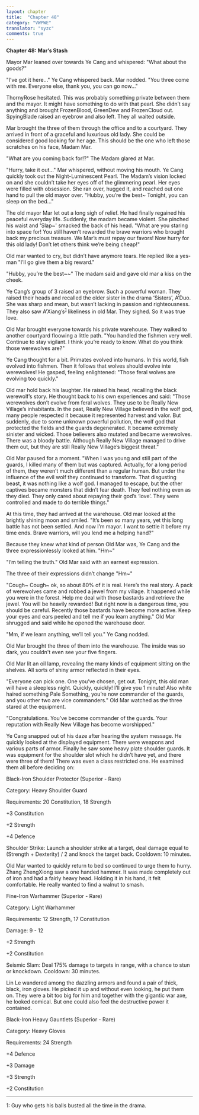 ```yaml
---
layout: chapter
title:  "Chapter 48"
category: "VWPWE"
translator: "syzc"
comments: true
---
```


**Chapter 48: Mar’s Stash**
 
Mayor Mar leaned over towards Ye Cang and whispered: "What about the goods?"
 
"I’ve got it here..." Ye Cang whispered back. Mar nodded. "You three come with me. Everyone else, thank you, you can go now..."
 
ThornyRose hesitated. This was probably something private between them and the mayor. It might have something to do with that pearl. She didn’t say anything and brought FrozenBlood, GreenDew and FrozenCloud out. SpyingBlade raised an eyebrow and also left. They all waited outside.
 
Mar brought the three of them through the office and to a courtyard. They arrived in front of a graceful and luxurious old lady. She could be considered good looking for her age. This should be the one who left those scratches on his face, Madam Mar.
 
"What are you coming back for!?" The Madam glared at Mar.
 
"Hurry, take it out..." Mar whispered, without moving his mouth. Ye Cang quickly took out the Night-Luminescent Pearl. The Madam’s vision locked on and she couldn’t take her eyes off of the glimmering pearl. Her eyes were filled with obsession. She ran over, hugged it, and reached out one hand to pull the old mayor over. "Hubby, you’re the best~ Tonight, you can sleep on the bed..."
 
The old mayor Mar let out a long sigh of relief. He had finally regained his peaceful everyday life. Suddenly, the madam became violent. She pinched his waist and 'Slap~' smacked the back of his head. "What are you staring into space for! You still haven’t rewarded the brave warriors who brought back my precious treasure. We Mar’s must repay our favors! Now hurry for this old lady! Don’t let others think we’re being cheap!"
 
Old mar wanted to cry, but didn’t have anymore tears. He replied like a yes-man "I’ll go give them a big reward."
 
"Hubby, you’re the best~~" The madam said and gave old mar a kiss on the cheek.
 
Ye Cang’s group of 3 raised an eyebrow. Such a powerful woman. They raised their heads and recalled the older sister in the drama ‘Sisters’, A’Duo. She was sharp and mean, but wasn’t lacking in passion and righteousness. They also saw A’Xiang’s<sup>[1](#footnote1)</sup> likeliness in old Mar. They sighed. So it was true love.
 
Old Mar brought everyone towards his private warehouse. They walked to another courtyard floowing a little path. "You handled the fishmen very well. Continue to stay vigilant. I think you’re ready to know. What do you think those werewolves are?"
 
Ye Cang thought for a bit. Primates evolved into humans. In this world, fish evolved into fishmen. Then it follows that wolves should evolve inte werewolves! He gasped, feeling enlightened: "Those feral wolves are evolving too quickly."
 
Old mar hold back his laughter. He raised his head, recalling the black werewolf’s story. He thought back to his own experiences and said: "Those werewolves don’t evolve from feral wolves. They use to be Really New Village’s inhabitants. In the past, Really New Village believed in the wolf god, many people respected it because it represented harvest and valor. But suddenly, due to some unknown powerful pollution, the wolf god that protected the fields and the guards degenerated. It became extremely sinister and wicked. Those believers also mutated and became werewolves. There was a bloody battle. Although Really New Village managed to drive them out, but they are still Really New Village’s biggest threat."
 
Old Mar paused for a moment. "When I was young and still part of the guards, I killed many of them but was captured. Actually, for a long period of them, they weren’t much different than a regular human. But under the influence of the evil wolf they continued to transform. That disgusting beast, it was nothing like a wolf god. I managed to escape, but the other captives became monsters that didn’t fear death. They feel nothing even as they died. They only cared about repaying their god’s ‘love’. They were controlled and made to do terrible things."
 
At this time, they had arrived at the warehouse. Old mar looked at the brightly shining moon and smiled. "It’s been so many years, yet this long battle has not been settled. And now I’m mayor. I want to settle it before my time ends. Brave warriors, will you lend me a helping hand?" 
 
Because they knew what kind of person Old Mar was, Ye Cang and the three expressionlessly looked at him. "Hm~"
 
"I’m telling the truth." Old Mar said with an earnest expression.
 
The three of their expressions didn’t change "Hm~"
 
"Cough~ Cough~ ok, so about 80% of it is real. Here’s the real story. A pack of werewolves came and robbed a jewel from my village. It happened while you were in the forest. Help me deal with those bastards and retrieve the jewel. You will be heavily rewarded! But right now is a dangerous time, you should be careful. Recently those bastards have become more active. Keep your eyes and ears peeled and tell me if you learn anything." Old Mar shrugged and said while he opened the warehouse door.
 
"Mm, if we learn anything, we’ll tell you." Ye Cang nodded.
 
Old Mar brought the three of them into the warehouse. The inside was so dark, you couldn't even see your five fingers.
 
Old Mar lit an oil lamp, revealing the many kinds of equipment sitting on the shelves. All sorts of shiny armor reflected in their eyes.
 
"Everyone can pick one. One you’ve chosen, get out. Tonight, this old man will have a sleepless night. Quickly, quickly! I’ll give you 1 minute! Also white haired something Pale Something, you’re now commander of the guards, and you other two are vice commanders." Old Mar watched as the three stared at the equipment. 
 
"Congratulations. You’ve become commander of the guards. Your reputation with Really New Village has become worshipped."
 
Ye Cang snapped out of his daze after hearing the system message. He quickly looked at the displayed equipment. There were weapons and various parts of armor. Finally he saw some heavy plate shoulder guards. It was equipment for the shoulder slot which he didn’t have yet, and there were three of them! There was even a class restricted one. He examined them all before deciding on:
 
Black-Iron Shoulder Protector (Superior - Rare)
 
Category: Heavy Shoulder Guard
 
Requirements: 20 Constitution, 18 Strength
 
+3 Constitution
 
+2 Strength
 
+4 Defence
 
Shoulder Strike: Launch a shoulder strike at a target, deal damage equal to (Strength + Dexterity) / 2 and knock the target back. Cooldown: 10 minutes.
 
Old Mar wanted to quickly return to bed so continued to urge them to hurry. Zhang ZhengXiong saw a one handed hammer. It was made completely out of iron and had a fairly heavy head. Holding it in his hand, it felt comfortable. He really wanted to find a walnut to smash.
 
Fine-Iron Warhammer (Superior - Rare)
 
Category: Light Warhammer
 
Requirements: 12 Strength, 17 Constitution
 
Damage: 9 - 12
 
+2 Strength
 
+2 Constitution
 
Seismic Slam: Deal 175% damage to targets in range, with a chance to stun or knockdown. Cooldown: 30 minutes.
 
Lin Le wandered among the dazzling armors and found a pair of thick, black, iron gloves. He picked it up and without even looking, he put them on. They were a bit too big for him and together with the gigantic war axe, he looked comical. But one could also feel the destructive power it contained.
 
Black-Iron Heavy Gauntlets (Superior - Rare)
 
Category: Heavy Gloves
 
Requirements: 24 Strength
 
+4 Defence
 
+3 Damage
 
+3 Strength
 
+2 Constitution
 
---

<a name="footnote1">1</a>: Guy who gets his balls busted all the time in the drama.